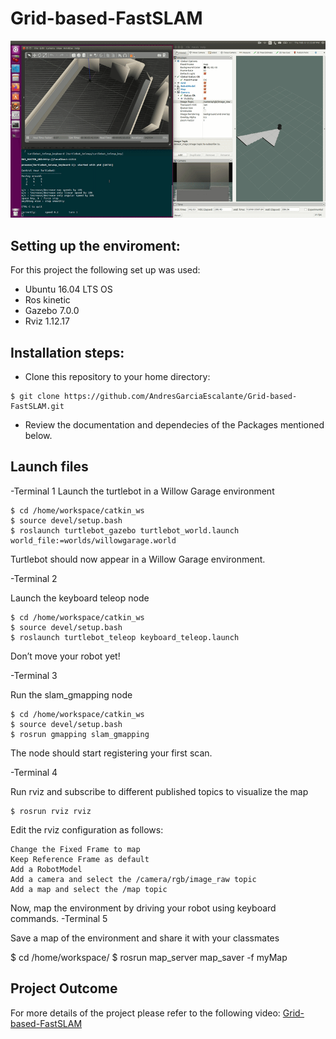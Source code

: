 # Grid-based-FastSLAM

![](GIF/Grid_based_FastSLAM.gif)

## Setting up the enviroment:
For this project the following set up was used:
- Ubuntu 16.04 LTS OS
- Ros kinetic
- Gazebo 7.0.0
- Rviz 1.12.17

## Installation steps:
- Clone this repository to your home directory:
```
$ git clone https://github.com/AndresGarciaEscalante/Grid-based-FastSLAM.git
```
- Review the documentation and dependecies of the Packages mentioned below.

## Launch files
-Terminal 1
Launch the turtlebot in a Willow Garage environment
```
$ cd /home/workspace/catkin_ws
$ source devel/setup.bash
$ roslaunch turtlebot_gazebo turtlebot_world.launch world_file:=worlds/willowgarage.world 
```
Turtlebot should now appear in a Willow Garage environment.

-Terminal 2

Launch the keyboard teleop node
```
$ cd /home/workspace/catkin_ws
$ source devel/setup.bash
$ roslaunch turtlebot_teleop keyboard_teleop.launch
```
Don’t move your robot yet!

-Terminal 3

Run the slam_gmapping node
```
$ cd /home/workspace/catkin_ws
$ source devel/setup.bash
$ rosrun gmapping slam_gmapping
```
The node should start registering your first scan.

-Terminal 4

Run rviz and subscribe to different published topics to visualize the map
```
$ rosrun rviz rviz
```
Edit the rviz configuration as follows:

    Change the Fixed Frame to map
    Keep Reference Frame as default
    Add a RobotModel
    Add a camera and select the /camera/rgb/image_raw topic
    Add a map and select the /map topic

Now, map the environment by driving your robot using keyboard commands.
-Terminal 5

Save a map of the environment and share it with your classmates

$ cd /home/workspace/
$ rosrun map_server map_saver -f myMap

## Project Outcome
For more details of the project please refer to the following video:
[Grid-based-FastSLAM](https://www.youtube.com/watch?v=wQObO2OXsk8)
